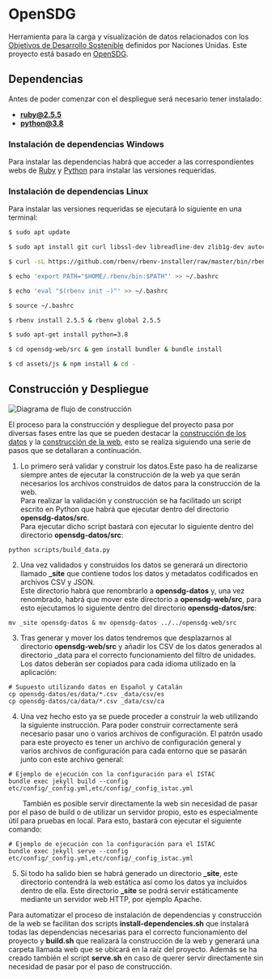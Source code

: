 # OpenSDG

Herramienta para la carga y visualización de datos relacionados con los [Objetivos de Desarrollo Sostenible](https://www.un.org/sustainabledevelopment/sustainable-development-goals/) definidos por Naciones Unidas.
Este proyecto está basado en [OpenSDG](https://github.com/open-sdg/open-sdg).

## Dependencias

Antes de poder comenzar con el despliegue será necesario tener instalado:

* **ruby@2.5.5**
* **python@3.8**
  
### Instalación de dependencias Windows

Para instalar las dependencias habrá que acceder a las correspondientes webs de [Ruby](https://www.ruby-lang.org/en/news/2019/03/15/ruby-2-5-5-released/) y [Python](https://www.python.org/downloads/release/python-380/) para instalar las versiones requeridas.

### Instalación de dependencias Linux

Para instalar las versiones requeridas se ejecutará lo siguiente en una terminal:

````sh
$ sudo apt update

$ sudo apt install git curl libssl-dev libreadline-dev zlib1g-dev autoconf bison build-essential libyaml-dev libreadline-dev libncurses5-dev libffi-dev libgdbm-dev

$ curl -sL https://github.com/rbenv/rbenv-installer/raw/master/bin/rbenv-installer | bash -

$ echo 'export PATH="$HOME/.rbenv/bin:$PATH"' >> ~/.bashrc

$ echo 'eval "$(rbenv init -)"' >> ~/.bashrc

$ source ~/.bashrc

$ rbenv install 2.5.5 & rbenv global 2.5.5

$ sudo apt-get install python=3.8

$ cd opensdg-web/src & gem install bundler & bundle install

$ cd assets/js & npm install & cd -

````

## Construcción y Despliegue

![Diagrama de flujo de construcción](etc/readme/images/DiagramaConstruccion.png)

El proceso para la construcción y despliegue del proyecto pasa por diversas fases entre las que se pueden destacar la <ins>construcción de los datos</ins> y la <ins>construcción de la web</ins>, esto se realiza siguiendo una serie de pasos que se detallaran a continuación.

1) Lo primero será validar y construir los datos.Este paso ha de realizarse siempre antes de ejecutar la construcción de la web ya que serán necesarios los archivos construidos de datos para la construcción de la web.<br>
Para realizar la validación y construcción se ha facilitado un script escrito en Python que habrá que ejecutar dentro del directorio **opensdg-datos/src**.<br>
Para ejecutar dicho script bastará con ejecutar lo siguiente dentro del directorio **opensdg-datos/src**:

````
python scripts/build_data.py
```` 

2) Una vez validados y construidos los datos se generará un directorio llamado **_site** que contiene todos los datos y metadatos codificados en archivos CSV y JSON.<br>
Este directorio habrá que renombrarlo a **opensdg-datos** y, una vez renombrado, habrá que mover este directorio a **opensdg-web/src**, para esto ejecutamos lo siguiente dentro del directorio **opensdg-datos/src**:

```` 
mv _site opensdg-datos & mv opensdg-datos ../../opensdg-web/src
```` 

3) Tras generar y mover los datos tendremos que desplazarnos al directorio **opensdg-web/src** y añadir los CSV de los datos generados al directorio _data para el correcto funcionamiento del filtro de unidades. Los datos deberán ser copiados para cada idioma utilizado en la aplicación:

````
# Supuesto utilizando datos en Español y Catalán
cp opensdg-datos/es/data/*.csv _data/csv/es
cp opensdg-datos/ca/data/*.csv _data/csv/ca
````

4) Una vez hecho esto ya se puede proceder a construir la web utilizando la siguiente instrucción. Para poder construir correctamente será necesario pasar uno o varios archivos de configuración.
El patrón usado para este proyecto es tener un archivo de configuración general y varios archivos de configuración para cada entorno que se pasarán junto con este archivo general:


```` 
# Ejemplo de ejecución con la configuración para el ISTAC
bundle exec jekyll build --config etc/config/_config.yml,etc/config/_config_istac.yml
````

&emsp;&emsp;También es posible servir directamente la web sin necesidad de pasar por el paso de build o de utilizar un servidor propio, esto es especialmente útil para pruebas en local. Para esto, bastará con ejecutar el siguiente comando:

````
# Ejemplo de ejecución con la configuración para el ISTAC
bundle exec jekyll serve --config etc/config/_config.yml,etc/config/_config_istac.yml
```` 

5) Si todo ha salido bien se habrá generado un directorio **_site**, este directorio contendrá la web estática así como los datos ya incluidos dentro de ella. Este directorio **_site** se podrá servir estáticamente mediante un servidor web HTTP, por ejemplo Apache.


Para automatizar el proceso de instalación de dependencias y construcción de la web se facilitan dos scripts **install-dependencies.sh** que instalará todas las dependencias necesarias para el correcto funcionamiento del proyecto y **build.sh** que realizará la construcción de la web y generará una carpeta llamada web que se ubicará en la raíz del proyecto. Además se ha creado también el script **serve.sh** en caso de querer servir directamente sin necesidad de pasar por el paso de construcción.
